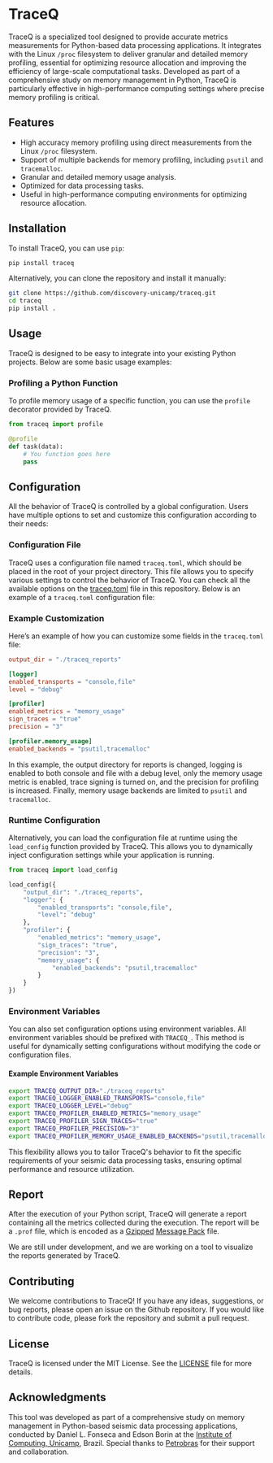 # TraceQ

TraceQ is a specialized tool designed to provide accurate metrics measurements for Python-based data processing
applications.
It integrates with the Linux `/proc` filesystem to deliver granular and detailed memory profiling, essential for
optimizing resource allocation and improving the efficiency of large-scale computational tasks.
Developed as part of a comprehensive study on memory management in Python, TraceQ is particularly effective in
high-performance computing settings where precise memory profiling is critical.

## Features

- High accuracy memory profiling using direct measurements from the Linux `/proc` filesystem.
- Support of multiple backends for memory profiling, including `psutil` and `tracemalloc`.
- Granular and detailed memory usage analysis.
- Optimized for data processing tasks.
- Useful in high-performance computing environments for optimizing resource allocation.

## Installation

To install TraceQ, you can use `pip`:

```bash
pip install traceq
```

Alternatively, you can clone the repository and install it manually:

```bash
git clone https://github.com/discovery-unicamp/traceq.git
cd traceq
pip install .
```

## Usage

TraceQ is designed to be easy to integrate into your existing Python projects.
Below are some basic usage examples:

### Profiling a Python Function

To profile memory usage of a specific function, you can use the `profile` decorator provided by TraceQ.

```python
from traceq import profile

@profile
def task(data):
    # You function goes here
    pass
```

## Configuration

All the behavior of TraceQ is controlled by a global configuration.
Users have multiple options to set and customize this configuration according to their needs:

### Configuration File

TraceQ uses a configuration file named `traceq.toml`, which should be placed in the root of your project directory.
This file allows you to specify various settings to control the behavior of TraceQ.
You can check all the available options on the [traceq.toml](traceq.toml) file in this repository.
Below is an example of a `traceq.toml` configuration file:

### Example Customization

Here’s an example of how you can customize some fields in the `traceq.toml` file:

```toml
output_dir = "./traceq_reports"

[logger]
enabled_transports = "console,file"
level = "debug"

[profiler]
enabled_metrics = "memory_usage"
sign_traces = "true"
precision = "3"

[profiler.memory_usage]
enabled_backends = "psutil,tracemalloc"
```

In this example, the output directory for reports is changed, logging is enabled to both console and file with a debug
level, only the memory usage metric is enabled, trace signing is turned on, and the precision for profiling is
increased. Finally, memory usage backends are limited to `psutil` and `tracemalloc`.

### Runtime Configuration

Alternatively, you can load the configuration file at runtime using the `load_config` function provided by TraceQ.
This allows you to dynamically inject configuration settings while your application is running.

```python
from traceq import load_config

load_config({
    "output_dir": "./traceq_reports",
    "logger": {
        "enabled_transports": "console,file",
        "level": "debug"
    },
    "profiler": {
        "enabled_metrics": "memory_usage",
        "sign_traces": "true",
        "precision": "3",
        "memory_usage": {
            "enabled_backends": "psutil,tracemalloc"
        }
    }
})
```

### Environment Variables

You can also set configuration options using environment variables.
All environment variables should be prefixed with `TRACEQ_`. This method is useful for dynamically setting
configurations without modifying the code or configuration files.

#### Example Environment Variables

```bash
export TRACEQ_OUTPUT_DIR="./traceq_reports"
export TRACEQ_LOGGER_ENABLED_TRANSPORTS="console,file"
export TRACEQ_LOGGER_LEVEL="debug"
export TRACEQ_PROFILER_ENABLED_METRICS="memory_usage"
export TRACEQ_PROFILER_SIGN_TRACES="true"
export TRACEQ_PROFILER_PRECISION="3"
export TRACEQ_PROFILER_MEMORY_USAGE_ENABLED_BACKENDS="psutil,tracemalloc"
```

This flexibility allows you to tailor TraceQ's behavior to fit the specific requirements of your seismic data processing
tasks, ensuring optimal performance and resource utilization.

## Report

After the execution of your Python script, TraceQ will generate a report containing all the metrics collected during the
execution.
The report will be a `.prof` file, which is encoded as
a [Gzipped](https://www.gnu.org/software/gzip/) [Message Pack](https://msgpack.org/index.html) file.

We are still under development, and we are working on a tool to visualize the reports generated by TraceQ.

## Contributing

We welcome contributions to TraceQ!
If you have any ideas, suggestions, or bug reports, please open an issue on the Github repository.
If you would like to contribute code, please fork the repository and submit a pull request.

## License

TraceQ is licensed under the MIT License.
See the [LICENSE](LICENSE) file for more details.

## Acknowledgments

This tool was developed as part of a comprehensive study on memory management in Python-based seismic data processing
applications, conducted by Daniel L. Fonseca and Edson Borin at
the [Institute of Computing, Unicamp](https://www.unicamp.br/), Brazil.
Special thanks to [Petrobras](https://petrobras.com.br/) for their support and collaboration.